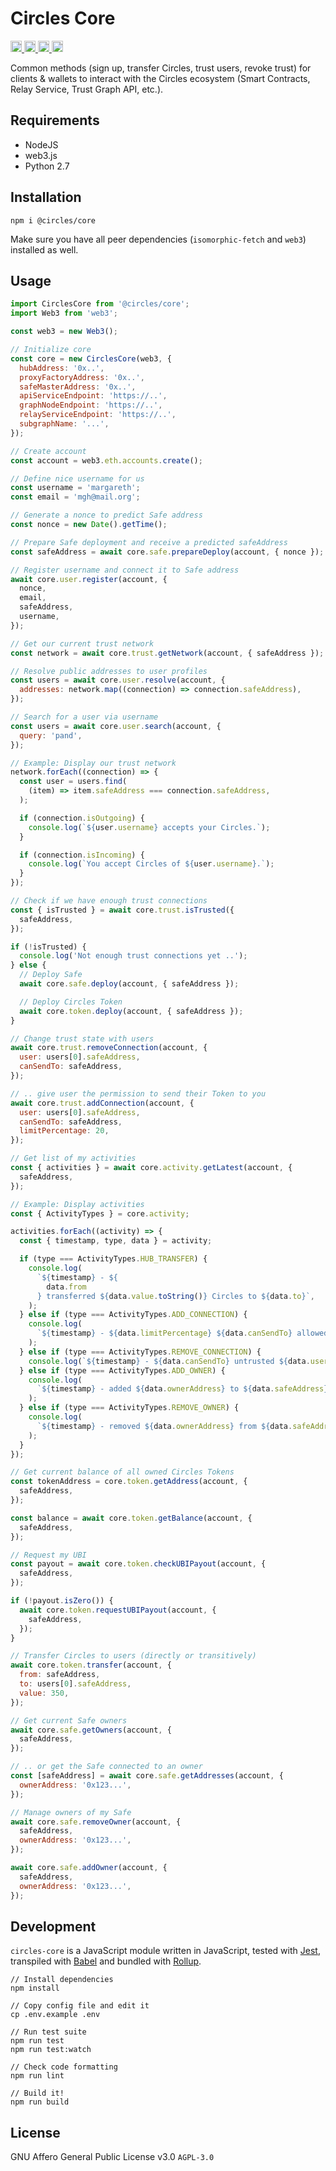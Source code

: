 # Circles Core

<p>
  <a href="https://badge.fury.io/js/%40circles%2Fcore">
    <img src="https://badge.fury.io/js/%40circles%2Fcore.svg" alt="npm Version" height="18">
  </a>
  <a href="https://github.com/CirclesUBI/circles-core/blob/main/LICENSE">
    <img src="https://img.shields.io/badge/license-APGLv3-orange.svg" alt="License" height="18">
  </a>
  <a href="https://travis-ci.com/CirclesUBI/circles-core">
    <img src="https://api.travis-ci.com/CirclesUBI/circles-core.svg?branch=main" alt="Build Status" height="18">
  </a>
  <a href="https://twitter.com/CirclesUBI">
    <img src="https://img.shields.io/twitter/follow/circlesubi.svg?label=follow+circles" alt="Follow Circles" height="18">
  </a>
</p>

Common methods (sign up, transfer Circles, trust users, revoke trust) for clients & wallets to interact with the Circles ecosystem (Smart Contracts, Relay Service, Trust Graph API, etc.).

## Requirements

- NodeJS
- web3.js
- Python 2.7

## Installation

```
npm i @circles/core
```

Make sure you have all peer dependencies (`isomorphic-fetch` and `web3`) installed as well.

## Usage

```js
import CirclesCore from '@circles/core';
import Web3 from 'web3';

const web3 = new Web3();

// Initialize core
const core = new CirclesCore(web3, {
  hubAddress: '0x..',
  proxyFactoryAddress: '0x..',
  safeMasterAddress: '0x..',
  apiServiceEndpoint: 'https://..',
  graphNodeEndpoint: 'https://..',
  relayServiceEndpoint: 'https://..',
  subgraphName: '...',
});

// Create account
const account = web3.eth.accounts.create();

// Define nice username for us
const username = 'margareth';
const email = 'mgh@mail.org';

// Generate a nonce to predict Safe address
const nonce = new Date().getTime();

// Prepare Safe deployment and receive a predicted safeAddress
const safeAddress = await core.safe.prepareDeploy(account, { nonce });

// Register username and connect it to Safe address
await core.user.register(account, {
  nonce,
  email,
  safeAddress,
  username,
});

// Get our current trust network
const network = await core.trust.getNetwork(account, { safeAddress });

// Resolve public addresses to user profiles
const users = await core.user.resolve(account, {
  addresses: network.map((connection) => connection.safeAddress),
});

// Search for a user via username
const users = await core.user.search(account, {
  query: 'pand',
});

// Example: Display our trust network
network.forEach((connection) => {
  const user = users.find(
    (item) => item.safeAddress === connection.safeAddress,
  );

  if (connection.isOutgoing) {
    console.log(`${user.username} accepts your Circles.`);
  }

  if (connection.isIncoming) {
    console.log(`You accept Circles of ${user.username}.`);
  }
});

// Check if we have enough trust connections
const { isTrusted } = await core.trust.isTrusted({
  safeAddress,
});

if (!isTrusted) {
  console.log('Not enough trust connections yet ..');
} else {
  // Deploy Safe
  await core.safe.deploy(account, { safeAddress });

  // Deploy Circles Token
  await core.token.deploy(account, { safeAddress });
}

// Change trust state with users
await core.trust.removeConnection(account, {
  user: users[0].safeAddress,
  canSendTo: safeAddress,
});

// .. give user the permission to send their Token to you
await core.trust.addConnection(account, {
  user: users[0].safeAddress,
  canSendTo: safeAddress,
  limitPercentage: 20,
});

// Get list of my activities
const { activities } = await core.activity.getLatest(account, {
  safeAddress,
});

// Example: Display activities
const { ActivityTypes } = core.activity;

activities.forEach((activity) => {
  const { timestamp, type, data } = activity;

  if (type === ActivityTypes.HUB_TRANSFER) {
    console.log(
      `${timestamp} - ${
        data.from
      } transferred ${data.value.toString()} Circles to ${data.to}`,
    );
  } else if (type === ActivityTypes.ADD_CONNECTION) {
    console.log(
      `${timestamp} - ${data.limitPercentage} ${data.canSendTo} allowed ${data.send} to transfer Circles`,
    );
  } else if (type === ActivityTypes.REMOVE_CONNECTION) {
    console.log(`${timestamp} - ${data.canSendTo} untrusted ${data.user}`);
  } else if (type === ActivityTypes.ADD_OWNER) {
    console.log(
      `${timestamp} - added ${data.ownerAddress} to ${data.safeAddress}`,
    );
  } else if (type === ActivityTypes.REMOVE_OWNER) {
    console.log(
      `${timestamp} - removed ${data.ownerAddress} from ${data.safeAddress}`,
    );
  }
});

// Get current balance of all owned Circles Tokens
const tokenAddress = core.token.getAddress(account, {
  safeAddress,
});

const balance = await core.token.getBalance(account, {
  safeAddress,
});

// Request my UBI
const payout = await core.token.checkUBIPayout(account, {
  safeAddress,
});

if (!payout.isZero()) {
  await core.token.requestUBIPayout(account, {
    safeAddress,
  });
}

// Transfer Circles to users (directly or transitively)
await core.token.transfer(account, {
  from: safeAddress,
  to: users[0].safeAddress,
  value: 350,
});

// Get current Safe owners
await core.safe.getOwners(account, {
  safeAddress,
});

// .. or get the Safe connected to an owner
const [safeAddress] = await core.safe.getAddresses(account, {
  ownerAddress: '0x123...',
});

// Manage owners of my Safe
await core.safe.removeOwner(account, {
  safeAddress,
  ownerAddress: '0x123...',
});

await core.safe.addOwner(account, {
  safeAddress,
  ownerAddress: '0x123...',
});
```

## Development

`circles-core` is a JavaScript module written in JavaScript, tested with [Jest](https://jestjs.io/), transpiled with [Babel](https://babeljs.io/) and bundled with [Rollup](https://rollupjs.org).

```
// Install dependencies
npm install

// Copy config file and edit it
cp .env.example .env

// Run test suite
npm run test
npm run test:watch

// Check code formatting
npm run lint

// Build it!
npm run build
```

## License

GNU Affero General Public License v3.0 `AGPL-3.0`

